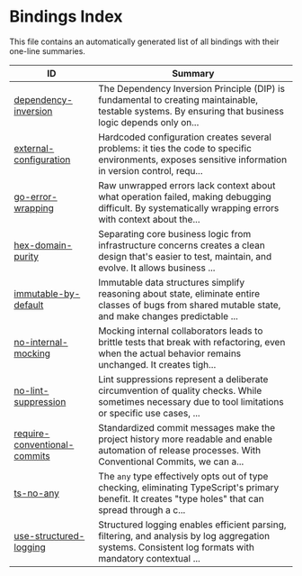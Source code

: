 # Bindings Index

This file contains an automatically generated list of all bindings with their one-line summaries.

| ID | Summary |
|---|---|
| [dependency-inversion](./dependency-inversion.md) | The Dependency Inversion Principle (DIP) is fundamental to creating maintainable, testable systems. By ensuring that business logic depends only on... |
| [external-configuration](./external-configuration.md) | Hardcoded configuration creates several problems: it ties the code to specific environments, exposes sensitive information in version control, requ... |
| [go-error-wrapping](./go-error-wrapping.md) | Raw unwrapped errors lack context about what operation failed, making debugging difficult. By systematically wrapping errors with context about the... |
| [hex-domain-purity](./hex-domain-purity.md) | Separating core business logic from infrastructure concerns creates a clean design that's easier to test, maintain, and evolve. It allows business ... |
| [immutable-by-default](./immutable-by-default.md) | Immutable data structures simplify reasoning about state, eliminate entire classes of bugs from shared mutable state, and make changes predictable ... |
| [no-internal-mocking](./no-internal-mocking.md) | Mocking internal collaborators leads to brittle tests that break with refactoring, even when the actual behavior remains unchanged. It creates tigh... |
| [no-lint-suppression](./no-lint-suppression.md) | Lint suppressions represent a deliberate circumvention of quality checks. While sometimes necessary due to tool limitations or specific use cases, ... |
| [require-conventional-commits](./require-conventional-commits.md) | Standardized commit messages make the project history more readable and enable automation of release processes. With Conventional Commits, we can a... |
| [ts-no-any](./ts-no-any.md) | The `any` type effectively opts out of type checking, eliminating TypeScript's primary benefit. It creates "type holes" that can spread through a c... |
| [use-structured-logging](./use-structured-logging.md) | Structured logging enables efficient parsing, filtering, and analysis by log aggregation systems. Consistent log formats with mandatory contextual ... |
